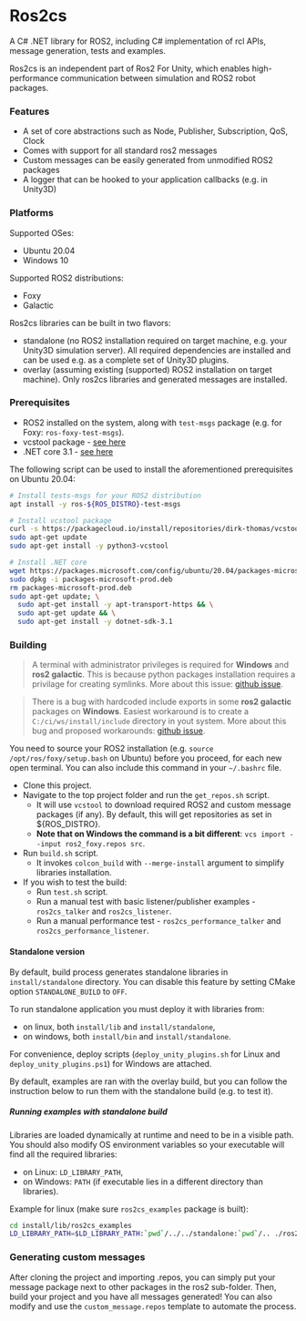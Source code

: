 Ros2cs
=============

A C# .NET library for ROS2, including C# implementation of rcl APIs, message generation, tests and examples.

Ros2cs is an independent part of Ros2 For Unity, which enables high-performance communication between simulation and ROS2 robot packages.

### Features

- A set of core abstractions such as Node, Publisher, Subscription, QoS, Clock
- Comes with support for all standard ros2 messages
- Custom messages can be easily generated from unmodified ROS2 packages
- A logger that can be hooked to your application callbacks (e.g. in Unity3D)

### Platforms

Supported OSes: 
- Ubuntu 20.04
- Windows 10

Supported ROS2 distributions:
- Foxy
- Galactic

Ros2cs libraries can be built in two flavors:
- standalone (no ROS2 installation required on target machine, e.g. your Unity3D simulation server). All required dependencies are installed and can be used e.g. as a complete set of Unity3D plugins.
- overlay (assuming existing (supported) ROS2 installation on target machine). Only ros2cs libraries and generated messages are installed.

### Prerequisites

*  ROS2 installed on the system, along with `test-msgs` package (e.g. for Foxy: `ros-foxy-test-msgs`).
*  vcstool package - [see here](https://github.com/dirk-thomas/vcstool)
*  .NET core 3.1 - [see here](https://www.microsoft.com/net/learn/get-started)

The following script can be used to install the aforementioned prerequisites on Ubuntu 20.04:

```bash
# Install tests-msgs for your ROS2 distribution
apt install -y ros-${ROS_DISTRO}-test-msgs

# Install vcstool package
curl -s https://packagecloud.io/install/repositories/dirk-thomas/vcstool/script.deb.sh | sudo bash
sudo apt-get update
sudo apt-get install -y python3-vcstool

# Install .NET core
wget https://packages.microsoft.com/config/ubuntu/20.04/packages-microsoft-prod.deb -O packages-microsoft-prod.deb
sudo dpkg -i packages-microsoft-prod.deb
rm packages-microsoft-prod.deb
sudo apt-get update; \
  sudo apt-get install -y apt-transport-https && \
  sudo apt-get update && \
  sudo apt-get install -y dotnet-sdk-3.1
```

### Building
> A terminal with administrator privileges is required for **Windows** and **ros2 galactic**. This is because python packages installation requires a privilage for creating symlinks. More about this issue: [github issue](https://github.com/ament/ament_cmake/issues/350).

> There is a bug with hardcoded include exports in some **ros2 galactic** packages on **Windows**. Easiest workaround is to create a `C:/ci/ws/install/include` directory in yout system. More about this bug and proposed workarounds: [github issue](https://github.com/ros2/rclcpp/issues/1688#issuecomment-858467147).

You need to source your ROS2 installation (e.g. `source /opt/ros/foxy/setup.bash` on Ubuntu) before you proceed, for each new open terminal. You can also include this command in your `~/.bashrc` file.


*  Clone this project.
*  Navigate to the top project folder and run the `get_repos.sh` script.
   * It will use `vcstool` to download required ROS2 and custom message packages (if any).
     By default, this will get repositories as set in ${ROS_DISTRO}.
   * **Note that on Windows the command is a bit different**: `vcs import --input ros2_foxy.repos src`.
*  Run `build.sh` script.
   * It invokes `colcon_build` with `--merge-install` argument to simplify libraries installation.
* If you wish to test the build:
  * Run `test.sh` script.
  * Run a manual test with basic listener/publisher examples - `ros2cs_talker` and `ros2cs_listener`.
  * Run a manual performance test - `ros2cs_performance_talker` and `ros2cs_performance_listener`.

#### Standalone version

By default, build process generates standalone libraries in `install/standalone` directory.
You can disable this feature by setting CMake option `STANDALONE_BUILD` to `OFF`.

To run standalone application you must deploy it with libraries from:

* on linux, both `install/lib` and `install/standalone`,
* on windows, both `install/bin` and `install/standalone`.

For convenience, deploy scripts (`deploy_unity_plugins.sh` for Linux and `deploy_unity_plugins.ps1`) for Windows are attached.

By default, examples are ran with the overlay build, but you can follow the instruction below to run them with the standalone build (e.g. to test it).

##### Running examples with standalone build

Libraries are loaded dynamically at runtime and need to be in a visible path. You should also modify OS environment variables so your executable will find all the required libraries:

* on Linux: `LD_LIBRARY_PATH`,
* on Windows: `PATH` (if executable lies in a different directory than libraries).

Example for linux (make sure `ros2cs_examples` package is built):

```bash
cd install/lib/ros2cs_examples
LD_LIBRARY_PATH=$LD_LIBRARY_PATH:`pwd`/../../standalone:`pwd`/.. ./ros2cs_talker
```

### Generating custom messages

After cloning the project and importing .repos, you can simply put your message package next to other packages in the ros2 sub-folder. Then, build your project and you have all messages generated! You can also modify and use the `custom_message.repos` template to automate the process.
